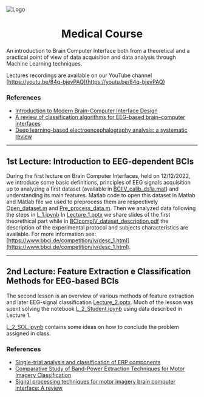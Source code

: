 ![Logo](/Support_Materials/Assets/Logo_MLJC.png)

<h1 align="center">
  Medical Course
</h1>

An introduction to Brain Computer Interface both from a theoretical and a practical point of view of data acquisition and data analysis through Machine Learning techniques.

Lectures recordings are available on our YouTube channel [https://youtu.be/84q-bjevPAQ](https://youtu.be/84q-bjevPAQ)

### References 
* [Introduction to Modern Brain-Computer Interface Design](https://youtube.com/playlist?list=PLbbCsk7MUIGcO_IZMbyymWU2UezVHNaMq)
* [A review of classification algorithms for EEG-based brain–computer interfaces](https://iopscience.iop.org/article/10.1088/1741-2552/aab2f2)
* [Deep learning-based electroencephalography analysis: a systematic review](https://iopscience.iop.org/article/10.1088/1741-2552/ab260c)


-----
## 1st Lecture: Introduction to EEG-dependent BCIs

During the first lecture on Brain Computer Interfaces, held on 12/12/2022, we introduce some basic definitions, principles of EEG signals acquisition up to analyzing a first dataset (available in [BCIIV_calib_ds1a.mat](https://github.com/MachineLearningJournalClub/Didattica-MedicAI/blob/main/Lecture%201/BCICIV_calib_ds1a.mat)) and understanding its main features.
Matlab code to open this dataset in Matlab and Matlab file we used to preprocess them are respectively [Open_dataset.m](https://github.com/MachineLearningJournalClub/Didattica-MedicAI/blob/main/Lecture%201/open_dataset.m) and [Pre_process_data.m](https://github.com/MachineLearningJournalClub/Didattica-MedicAI/blob/main/Lecture%201/pre_process_data.m). Then we analyzed data following the steps in [L_1.ipynb](https://github.com/MachineLearningJournalClub/Didattica-MedicAI/blob/main/Lecture%201/L_1.ipynb)
In [Lecture_1.pptx](https://github.com/MachineLearningJournalClub/Didattica-MedicAI/blob/main/Lecture%201/Lecture_1%20.pptx) we share slides of the first theorethical part while in [BCIcompIV_dataset_description.pdf](https://github.com/MachineLearningJournalClub/Didattica-MedicAI/blob/main/Lecture%201/BCIcompIV_dataset_description.pdf) the description of the experimental protocol and subjects characteristics are available. For more information see: [https://www.bbci.de/competition/iv/desc_1.html](https://www.bbci.de/competition/iv/desc_1.html).




-----
## 2nd Lecture: Feature Extraction e Classification Methods for EEG-based BCIs

The second lesson is an overview of various methods of feature extraction and later EEG-signal classification [Lecture_2.pptx](https://github.com/MachineLearningJournalClub/Didattica-MedicAI/blob/main/Lecture%202/Lecture_2.pptx).
Much of the lesson was spent solving the notebook [L_2_Student.ipynb](https://github.com/MachineLearningJournalClub/Didattica-MedicAI/blob/main/Lecture%202/L_2_Student.ipynb) using data described in Lecture 1.

[L_2_SOL.ipynb](https://github.com/MachineLearningJournalClub/Didattica-MedicAI/blob/main/Lecture%202/L_2_SOL.ipynb) contains some ideas on how to conclude the problem assigned in class.

### References 
* [Single-trial analysis and classification of ERP components](https://doc.ml.tu-berlin.de/bbci/publications/BlaLemTreHauMue10.pdf)
* [Comparative Study of Band-Power Extraction Techniques for Motor Imagery Classification](https://nicolas.brodu.net/common/recherche/publications/bci_powcomp.pdf)
* [Signal processing techniques for motor imagery brain computer interface: A review](https://www.frontiersin.org/articles/10.3389/fninf.2018.00078/full)
